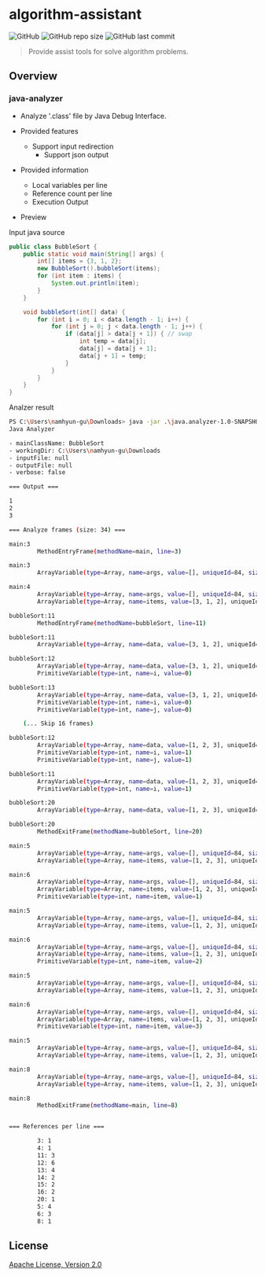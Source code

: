 # algorithm-assistant

![GitHub](https://img.shields.io/github/license/namhyun-gu/algorithm-assistant)
![GitHub repo size](https://img.shields.io/github/repo-size/namhyun-gu/algorithm-assistant)
![GitHub last commit](https://img.shields.io/github/last-commit/namhyun-gu/algorithm-assistant)

> Provide assist tools for solve algorithm problems.

## Overview

### java-analyzer

- Analyze '.class' file by Java Debug Interface.
- Provided features
  - Support input redirection
	- Support json output
- Provided information
  - Local variables per line
  - Reference count per line
  - Execution Output

- Preview

Input java source

```java
public class BubbleSort {
    public static void main(String[] args) {
        int[] items = {3, 1, 2};
        new BubbleSort().bubbleSort(items);
        for (int item : items) {
            System.out.println(item);
        }
    }

    void bubbleSort(int[] data) {
        for (int i = 0; i < data.length - 1; i++) {
            for (int j = 0; j < data.length - 1; j++) {
                if (data[j] > data[j + 1]) { // swap
                    int temp = data[j];
                    data[j] = data[j + 1];
                    data[j + 1] = temp;
                }
            }
        }
    }
}
```

Analzer result

```bash
PS C:\Users\namhyun-gu\Downloads> java -jar .\java.analyzer-1.0-SNAPSHOT.jar BubbleSort
Java Analyzer

- mainClassName: BubbleSort
- workingDir: C:\Users\namhyun-gu\Downloads
- inputFile: null
- outputFile: null
- verbose: false

=== Output ===

1
2
3

=== Analyze frames (size: 34) ===

main:3
        MethodEntryFrame(methodName=main, line=3)

main:3
        ArrayVariable(type=Array, name=args, value=[], uniqueId=84, size=0)

main:4
        ArrayVariable(type=Array, name=args, value=[], uniqueId=84, size=0)
        ArrayVariable(type=Array, name=items, value=[3, 1, 2], uniqueId=85, size=3)

bubbleSort:11
        MethodEntryFrame(methodName=bubbleSort, line=11)

bubbleSort:11
        ArrayVariable(type=Array, name=data, value=[3, 1, 2], uniqueId=85, size=3)

bubbleSort:12
        ArrayVariable(type=Array, name=data, value=[3, 1, 2], uniqueId=85, size=3)
        PrimitiveVariable(type=int, name=i, value=0)

bubbleSort:13
        ArrayVariable(type=Array, name=data, value=[3, 1, 2], uniqueId=85, size=3)
        PrimitiveVariable(type=int, name=i, value=0)
        PrimitiveVariable(type=int, name=j, value=0)

	(... Skip 16 frames)

bubbleSort:12
        ArrayVariable(type=Array, name=data, value=[1, 2, 3], uniqueId=85, size=3)
        PrimitiveVariable(type=int, name=i, value=1)
        PrimitiveVariable(type=int, name=j, value=1)

bubbleSort:11
        ArrayVariable(type=Array, name=data, value=[1, 2, 3], uniqueId=85, size=3)
        PrimitiveVariable(type=int, name=i, value=1)

bubbleSort:20
        ArrayVariable(type=Array, name=data, value=[1, 2, 3], uniqueId=85, size=3)

bubbleSort:20
        MethodExitFrame(methodName=bubbleSort, line=20)

main:5
        ArrayVariable(type=Array, name=args, value=[], uniqueId=84, size=0)
        ArrayVariable(type=Array, name=items, value=[1, 2, 3], uniqueId=85, size=3)

main:6
        ArrayVariable(type=Array, name=args, value=[], uniqueId=84, size=0)
        ArrayVariable(type=Array, name=items, value=[1, 2, 3], uniqueId=85, size=3)
        PrimitiveVariable(type=int, name=item, value=1)

main:5
        ArrayVariable(type=Array, name=args, value=[], uniqueId=84, size=0)
        ArrayVariable(type=Array, name=items, value=[1, 2, 3], uniqueId=85, size=3)

main:6
        ArrayVariable(type=Array, name=args, value=[], uniqueId=84, size=0)
        ArrayVariable(type=Array, name=items, value=[1, 2, 3], uniqueId=85, size=3)
        PrimitiveVariable(type=int, name=item, value=2)

main:5
        ArrayVariable(type=Array, name=args, value=[], uniqueId=84, size=0)
        ArrayVariable(type=Array, name=items, value=[1, 2, 3], uniqueId=85, size=3)

main:6
        ArrayVariable(type=Array, name=args, value=[], uniqueId=84, size=0)
        ArrayVariable(type=Array, name=items, value=[1, 2, 3], uniqueId=85, size=3)
        PrimitiveVariable(type=int, name=item, value=3)

main:5
        ArrayVariable(type=Array, name=args, value=[], uniqueId=84, size=0)
        ArrayVariable(type=Array, name=items, value=[1, 2, 3], uniqueId=85, size=3)

main:8
        ArrayVariable(type=Array, name=args, value=[], uniqueId=84, size=0)
        ArrayVariable(type=Array, name=items, value=[1, 2, 3], uniqueId=85, size=3)

main:8
        MethodExitFrame(methodName=main, line=8)


=== References per line ===

        3: 1
        4: 1
        11: 3
        12: 6
        13: 4
        14: 2
        15: 2
        16: 2
        20: 1
        5: 4
        6: 3
        8: 1
```

## License

[Apache License, Version 2.0](https://opensource.org/licenses/Apache-2.0)